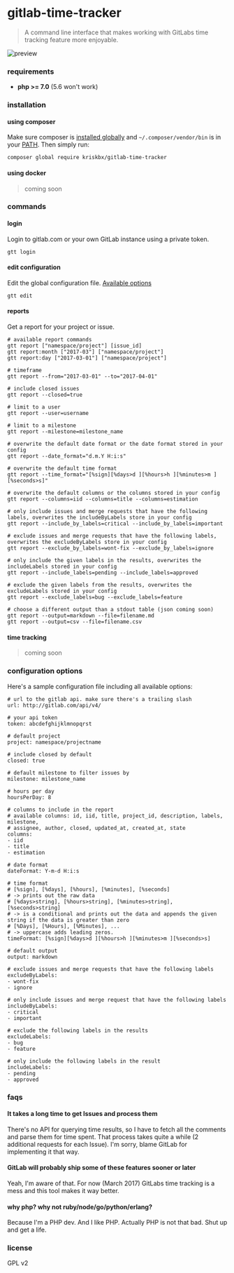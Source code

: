 # gitlab-time-tracker

> A command line interface that makes working with GitLabs time tracking feature more enjoyable.

![preview](https://raw.githubusercontent.com/kriskbx/gitlab-time-tracker/master/preview.gif)

### requirements

* **php >= 7.0** (5.6 won't work)

### installation

#### using composer

Make sure composer is [installed globally](https://getcomposer.org/doc/00-intro.md#globally) and `~/.composer/vendor/bin` is in your [PATH](http://subinsb.com/install-run-composer-binaries-globally). Then simply run:

```
composer global require kriskbx/gitlab-time-tracker
```

#### using docker

> coming soon

### commands

#### login

Login to gitlab.com or your own GitLab instance using a private token.

```
gtt login
```

#### edit configuration

Edit the global configuration file. [Available options](#options)

```
gtt edit
```

#### reports

Get a report for your project or issue.

```
# available report commands
gtt report ["namespace/project"] [issue_id]
gtt report:month ["2017-03"] ["namespace/project"]
gtt report:day ["2017-03-01"] ["namespace/project"]

# timeframe
gtt report --from="2017-03-01" --to="2017-04-01"

# include closed issues
gtt report --closed=true

# limit to a user
gtt report --user=username

# limit to a milestone
gtt report --milestone=milestone_name

# overwrite the default date format or the date format stored in your config
gtt report --date_format="d.m.Y H:i:s"

# overwrite the default time format
gtt report --time_format="[%sign][%days>d ][%hours>h ][%minutes>m ][%seconds>s]"

# overwrite the default columns or the columns stored in your config
gtt report --columns=iid --columns=title --columns=estimation

# only include issues and merge requests that have the following labels, overwrites the includeByLabels store in your config
gtt report --include_by_labels=critical --include_by_labels=important

# exclude issues and merge requests that have the following labels, overwrites the excludeByLabels store in your config
gtt report --exclude_by_labels=wont-fix --exclude_by_labels=ignore

# only include the given labels in the results, overwrites the includeLabels stored in your config
gtt report --include_labels=pending --include_labels=approved

# exclude the given labels from the results, overwrites the excludeLabels stored in your config
gtt report --exclude_labels=bug --exclude_labels=feature

# choose a different output than a stdout table (json coming soon)
gtt report --output=markdown --file=filename.md
gtt report --output=csv --file=filename.csv
```

#### time tracking

> coming soon

### configuration options

Here's a sample configuration file including all available options:

```
# url to the gitlab api. make sure there's a trailing slash
url: http://gitlab.com/api/v4/

# your api token
token: abcdefghijklmnopqrst

# default project
project: namespace/projectname

# include closed by default
closed: true

# default milestone to filter issues by
milestone: milestone_name

# hours per day
hoursPerDay: 8

# columns to include in the report
# available columns: id, iid, title, project_id, description, labels, milestone,
# assignee, author, closed, updated_at, created_at, state
columns:
- iid
- title
- estimation

# date format
dateFormat: Y-m-d H:i:s

# time format
# [%sign], [%days], [%hours], [%minutes], [%seconds] 
# -> prints out the raw data
# [%days>string], [%hours>string], [%minutes>string], [%seconds>string] 
# -> is a conditional and prints out the data and appends the given string if the data is greater than zero
# [%Days], [%Hours], [%Minutes], ...
# -> uppercase adds leading zeros.
timeFormat: [%sign][%days>d ][%hours>h ][%minutes>m ][%seconds>s]

# default output
output: markdown

# exclude issues and merge requests that have the following labels
excludeByLabels:
- wont-fix
- ignore

# only include issues and merge request that have the following labels
includeByLabels:
- critical
- important

# exclude the following labels in the results
excludeLabels:
- bug
- feature

# only include the following labels in the result
includeLabels:
- pending
- approved
```

### faqs

#### It takes a long time to get Issues and process them

There's no API for querying time results, so I have to fetch all the comments and parse them for time spent. That process takes quite a while (2 additional requests for each Issue). I'm sorry, blame GitLab for implementing it that way.

#### GitLab will probably ship some of these features sooner or later

Yeah, I'm aware of that. For now (March 2017) GitLabs time tracking is a mess and this tool makes it way better.

#### why php? why not ruby/node/go/python/erlang?

Because I'm a PHP dev. And I like PHP. Actually PHP is not that bad. Shut up and get a life.

### license

GPL v2